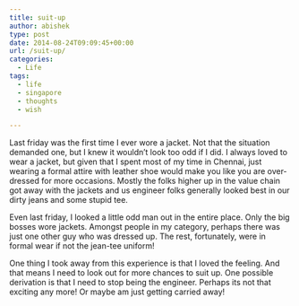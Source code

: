 ```yaml
---
title: suit-up
author: abishek
type: post
date: 2014-08-24T09:09:45+00:00
url: /suit-up/
categories:
  - Life
tags:
  - life
  - singapore
  - thoughts
  - wish

---
```

Last friday was the first time I ever wore a jacket. Not that the situation demanded one, but I knew it wouldn&#8217;t look too odd if I did. I always loved to wear a jacket, but given that I spent most of my time in Chennai, just wearing a formal attire with leather shoe would make you like you are over-dressed for more occasions. Mostly the folks higher up in the value chain got away with the jackets and us engineer folks generally looked best in our dirty jeans and some stupid tee.

Even last friday, I looked a little odd man out in the entire place. Only the big bosses wore jackets. Amongst people in my category, perhaps there was just one other guy who was dressed up. The rest, fortunately, were in formal wear if not the jean-tee uniform!

One thing I took away from this experience is that I loved the feeling. And that means I need to look out for more chances to suit up. One possible derivation is that I need to stop being the engineer. Perhaps its not that exciting any more! Or maybe am just getting carried away!